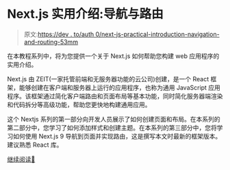 # Next.js 实用介绍:导航与路由

> 原文:[https://dev . to/auth 0/next-js-practical-introduction-navigation-and-routing-53mm](https://dev.to/auth0/next-js-practical-introduction-navigation-and-routing-53mm)

在本教程系列中，将为您提供一个关于 Next.js 如何帮助您构建 web 应用程序的实用介绍。

Next.js 由 ZEIT(一家托管前端和无服务器功能的云公司)创建，是一个 React 框架，能够创建在客户端和服务器上运行的应用程序，也称为通用 JavaScript 应用程序。该框架通过简化客户端路由和页面布局等基本功能，同时简化服务器端渲染和代码拆分等高级功能，帮助您更快地构建通用应用。

这个 Nextjs 系列的第一部分向开发人员展示了如何创建页面和布局。在本系列的第二部分中，您学习了如何添加样式和创建主题。在本系列的第三部分中，您将学习如何使用 Next.js 9 导航到页面并实现路由，这是撰写本文时最新的框架版本。建议熟悉 React 库。

[继续阅读📖](https://auth0.com/blog/next-js-practical-introduction-for-react-developers-part-3/?utm_source=twitter&utm_medium=sc&utm_campaign=nextjs-tutp3)